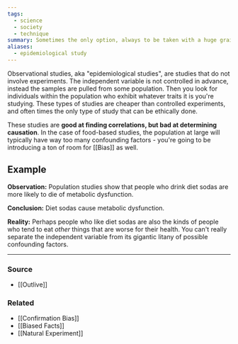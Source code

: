 ```yaml
---
tags:
  - science
  - society
  - technique
summary: Sometimes the only option, always to be taken with a huge grain of salt.
aliases:
  - epidemiological study
---
```

Observational studies, aka "epidemiological studies", are studies that do not involve experiments. The independent variable is not controlled in advance, instead the samples are pulled from some population. Then you look for individuals within the population who exhibit whatever traits it is you're studying. These types of studies are cheaper than controlled experiments, and often times the only type of study that can be ethically done. 

These studies are **good at finding correlations, but bad at determining causation**. In the case of food-based studies, the population at large will typically have way too many confounding factors - you're going to be introducing a ton of room for [[Bias]] as well. 

## Example
**Observation:** Population studies show that people who drink diet sodas are more likely to die of metabolic dysfunction.

**Conclusion:** Diet sodas cause metabolic dysfunction. 

**Reality:** Perhaps people who like diet sodas are also the kinds of people who tend to eat *other* things that are worse for their health. You can't really separate the independent variable from its gigantic litany of possible confounding factors.

---
### Source
- [[Outlive]]

### Related
- [[Confirmation Bias]]
- [[Biased Facts]]
- [[Natural Experiment]]